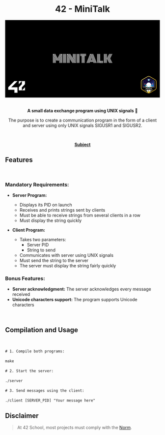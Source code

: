 <div align="center">
<h1>42 - MiniTalk</h1>

<img src="subject/cover-minitalk-bonus.png" alt="Covers" width="650" />

</br>
</br>

<strong>A small data exchange program using UNIX signals 📡</strong>

<p>The purpose is to create a communication program in the form of a client and server using only UNIX signals SIGUSR1 and SIGUSR2.</p>

</br>

<p><a href="https://github.com/MathysCogne/42_Mini_Talk/blob/main/subject/fr.subject.pdf"><strong>Subject</strong></a></p>

</div>

## Features

</br>
<div alignitems="center">

### Mandatory Requirements:

- **Server Program:**
  - Displays its PID on launch
  - Receives and prints strings sent by clients
  - Must be able to receive strings from several clients in a row
  - Must display the string quickly

- **Client Program:**
  - Takes two parameters:
    - Server PID
    - String to send
  - Communicates with server using UNIX signals
  - Must send the string to the server
  - The server must display the string fairly quickly

### Bonus Features:

- **Server acknowledgment:** The server acknowledges every message received
- **Unicode characters support:** The program supports Unicode characters

</div>

</br>

## Compilation and Usage

</br>

```
# 1. Compile both programs:

make

# 2. Start the server:

./server

# 3. Send messages using the client:

./client [SERVER_PID] "Your message here"

```

## Disclaimer
> At 42 School, most projects must comply with the [Norm](https://github.com/42School/norminette/blob/master/pdf/en.norm.pdf).